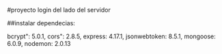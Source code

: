 #proyecto login del lado del servidor

##instalar dependecias:

bcrypt": 5.0.1,
cors": 2.8.5,
express: 4.17.1,
jsonwebtoken: 8.5.1,
mongoose: 6.0.9,
nodemon: 2.0.13
